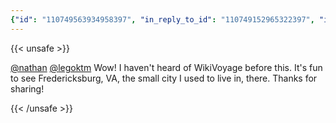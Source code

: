 ```yaml
---
{"id": "110749563934958397", "in_reply_to_id": "110749152965322397", "in_reply_to_account_id": "110692155525572005", "sensitive": false, "spoiler_text": "", "visibility": "unlisted", "language": "en", "replies_count": 0, "reblogs_count": 0, "favourites_count": 2, "edited_at": null, "reblog": null, "application": {"name": "Tusky", "website": "https://tusky.app"}, "account": {"id": "108219415927856966", "username": "brozek", "acct": "brozek", "display_name": "Brandon Rozek", "url": "https://fosstodon.org/@brozek", "uri": "https://fosstodon.org/users/brozek", "avatar": "https://cdn.fosstodon.org/accounts/avatars/108/219/415/927/856/966/original/bae9f46f23936e79.jpg", "avatar_static": "https://cdn.fosstodon.org/accounts/avatars/108/219/415/927/856/966/original/bae9f46f23936e79.jpg", "header": "https://fosstodon.org/headers/original/missing.png", "header_static": "https://fosstodon.org/headers/original/missing.png", "noindex": true, "roles": []}, "media_attachments": [], "mentions": [{"id": "110692155525572005", "username": "nathan", "url": "https://social.nathandyer.me/@nathan", "acct": "nathan@social.nathandyer.me"}, {"id": "109158598630696223", "username": "legoktm", "url": "https://wikis.world/@legoktm", "acct": "legoktm@wikis.world"}], "tags": [], "emojis": [], "card": null, "poll": null, "syndication": "https://fosstodon.org/@brozek/110749563934958397", "date": "2023-07-21T01:50:34.846Z"}
---
```

{{< unsafe >}}
<p><span class="h-card" translate="no"><a href="https://social.nathandyer.me/@nathan" class="u-url mention">@<span>nathan</span></a></span> <span class="h-card" translate="no"><a href="https://wikis.world/@legoktm" class="u-url mention">@<span>legoktm</span></a></span> Wow! I haven&#39;t heard of WikiVoyage before this. It&#39;s fun to see Fredericksburg, VA, the small city I used to live in, there.  Thanks for sharing!</p>
{{< /unsafe >}}
